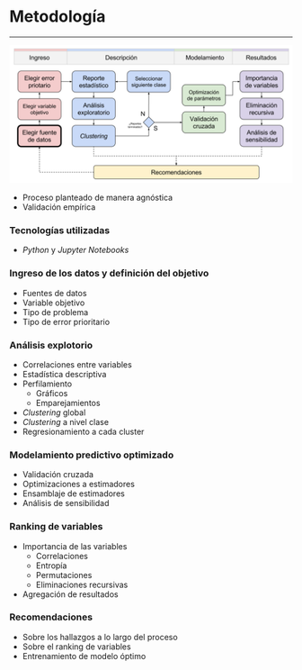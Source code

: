 # Metodología
***



![](img/macro.svg)



- Proceso planteado de manera agnóstica
- Validación empírica



### Tecnologías utilizadas
- *Python* y *Jupyter Notebooks*



### Ingreso de los datos y definición del objetivo
- Fuentes de datos
- Variable objetivo
- Tipo de problema
- Tipo de error prioritario



### Análisis explotorio
- Correlaciones entre variables
- Estadística descriptiva
- Perfilamiento
  - Gráficos
  - Emparejamientos
- *Clustering* global
- *Clustering* a nivel clase
- Regresionamiento a cada cluster



### Modelamiento predictivo optimizado
- Validación cruzada
- Optimizaciones a estimadores
- Ensamblaje de estimadores
- Análisis de sensibilidad



### Ranking de variables
- Importancia de las variables
  - Correlaciones
  - Entropía
  - Permutaciones
  - Eliminaciones recursivas
- Agregación de resultados



### Recomendaciones
- Sobre los hallazgos a lo largo del proceso
- Sobre el ranking de variables
- Entrenamiento de modelo óptimo
